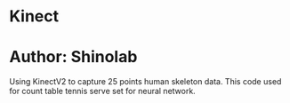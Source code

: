 # Kinect
# Author: Shinolab
 Using KinectV2 to capture 25 points human skeleton data. This code used for count table tennis serve set for neural network.
